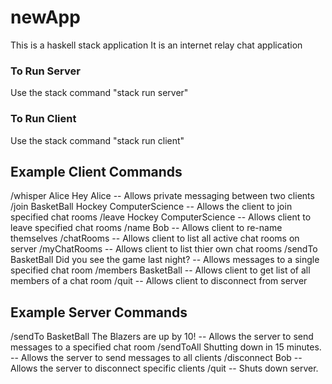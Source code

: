 # newApp
This is a haskell stack application
It is an internet relay chat application

### To Run Server
Use the stack command "stack run server"

### To Run Client
Use the stack command "stack run client"

## Example Client Commands
/whisper Alice Hey Alice -- Allows private messaging between two clients
/join BasketBall Hockey ComputerScience -- Allows the client to join specified chat rooms
/leave Hockey ComputerScience -- Allows client to leave specified chat rooms
/name Bob -- Allows client to re-name themselves
/chatRooms -- Allows client to list all active chat rooms on server
/myChatRooms -- Allows client to list thier own chat rooms
/sendTo BasketBall Did you see the game last night? -- Allows messages to a single specified chat room
/members BasketBall -- Allows client to get list of all members of a chat room
/quit -- Allows client to disconnect from server

## Example Server Commands
/sendTo BasketBall The Blazers are up by 10! -- Allows the server to send messages to a specified chat room
/sendToAll Shutting down in 15 minutes. -- Allows the server to send messages to all clients
/disconnect Bob -- Allows the server to disconnect specific clients
/quit -- Shuts down server.
